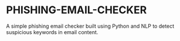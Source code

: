 # PHISHING-EMAIL-CHECKER
A simple phishing email checker built using Python and NLP to detect suspicious keywords in email content.
